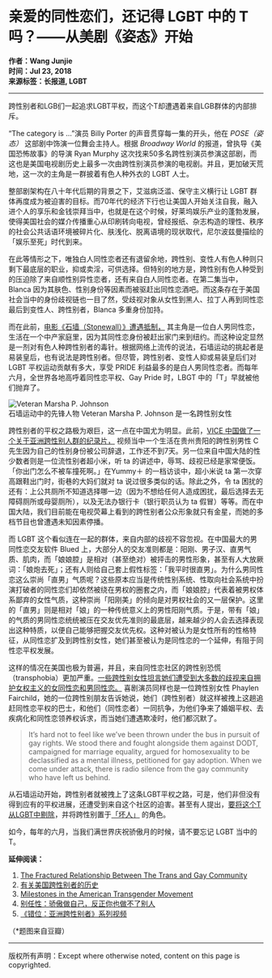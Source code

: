 # 亲爱的同性恋们，还记得 LGBT 中的 T 吗？——从美剧《姿态》开始

**作者：Wang Junjie**  
**时间：Jul 23, 2018**  
**来源标签：长报道, LGBT**

---

跨性别者和LGB们一起追求LGBT平权，而这个T却遭遇着来自LGB群体的内部排斥。

“The category is ...”演员 Billy Porter 的声音贯穿每一集的开头，他在 _POSE（姿态）_ 这部剧中饰演一位舞会主持人。根据 _Broadway World_ 的报道，曾执导《美国恐怖故事》的导演 Ryan Murphy 这次找来50多名跨性别演员参演这部剧，而这也是美国电视剧历史上最多一次由跨性别演员参演的电视剧。并且，更加破天荒地，这一次的主角是一群披着有色人种外衣的 LGBT 人士。

整部剧架构在八十年代后期的背景之下，艾滋病泛滥、保守主义横行让 LGBT 群体再度成为被迫害的目标。而70年代的经济下行也让美国人开始关注自我，融入进个人的享乐和金钱崇拜当中，也就是在这个时候，好莱坞娱乐产业的蓬勃发展，使得美国社会的媒介传播重心从印刷转向电视，曾经报纸、杂志构造的理性、秩序的社会公共话语环境被碎片化、肤浅化、脱离语境的现状取代，尼尔波兹曼描绘的「娱乐至死」时代到来。

在此等情形之下，唯独白人同性恋者还有退留余地，跨性别、变性人有色人种则只剩下最底层的职业，抑或卖淫，可供选择。但特别的地方是，跨性别有色人种受到的压迫除了来自顺性别异性恋者，还有来自白人同性恋者。在第二集当中，Blanca 因为其肤色、性别身份等因素而被驱赶出同性恋酒吧。而这条存在于美国社会当中的身份歧视链也一目了然，受歧视对象从女性到黑人、拉丁人再到同性恋最后到变性人、跨性别者，Blanca 多重身份加持。

而在此前，[电影《石墙（Stonewall）》遭遇抵制，](https://www.theguardian.com/commentisfree/2010/oct/20/stonewall-holding-back-transgender-equality) 其主角是一位白人男同性恋，生活在一个中产家庭里，因为其同性恋身份被赶出家门来到纽约。而这种设定显然是一剂对有色人种跨性别者的毒针。根据网络上流传的说法，石墙运动的挑起者是易装皇后，也有说法是跨性别者。但尽管，跨性别者、变性人抑或易装皇后们对 LGBT 平权运动贡献有多大，享受 PRIDE 利益最多的是白人男同性恋者。而每年六月，全世界各地高呼着同性恋平权、Gay Pride 时，LBGT 中的「T」早就被他们抛弃了。

![Veteran Marsha P. Johnson](https://i.typlog.com/youthcult/k2/3Q-4AmRNvHJ4ZGv-JDpg.jpg)  
石墙运动中的先锋人物 Veteran Marsha P. Johnson 是一名跨性别女性

跨性别者的平权之路极为艰巨，这一点在中国尤为明显。此前，[VICE 中国做了一个关于亚洲跨性别人群的纪录片，](http://www.vice.cn/read/gender-sexuality-newsletter-20170804) 视频当中一个生活在贵州贵阳的跨性别男性 C 先生因为自己的性别身份被公司辞退，工作还不到7天。另一位来自中国大陆的性少数者则是一位流性别者超小米，听 ta 的讲述中，辱骂、歧视已经是家常便饭。「你出门怎么不被车撞死啊。」在Yummy＋ 的一档访谈中，超小米说 ta 第一次穿高跟鞋出门时，街巷的大妈们就对 ta 说过很多类似的话。除此之外，令 ta 困扰的还有：上公共厕所不知道选择哪一边（因为不想给任何人造成困扰，最后选择去无障碍厕所或母婴厕所），以及无法办银行卡（银行职员认为 ta 假冒）等等。而在中国大陆，我们目前能在电视荧幕上看到的跨性别者公众形象就只有金星，而她的多档节目也曾遭遇未知因素停播。

而 LGBT 这个看似连在一起的群体，来自内部的歧视不容忽视。在中国最大的男同性恋交友软件 Blued 上，大部分人的交友准则都是：阳刚、男子汉、直男气质、肌肉，而「娘娘腔」是相对（甚至绝对）被抨击的男性形象，甚至有人大放厥词：「娘炮去死」；还有人则给自己套上假性标签：「我平时很直男」。为什么男同性恋这么崇尚「直男」气质呢？这些原本应当是传统性别系统、性取向社会系统中扮演打破者的同性恋们却依然被绕在男权的圈套之内，而「娘娘腔」代表着被男权体系鄙弃的女性气质，这种崇尚「阳刚美」的倾向是对男权社会的又一层保护。这里的「直男」则是相对「娘」的一种传统意义上的男性阳刚气质。于是，带有「娘」的气质的男同性恋统统被压在交友优先准则的最底层，越来越少的人会去选择表现出这种特质，以便自己能够把握交友优先权。这种对被认为是女性所有的性格特征，从同性恋扩及到跨性别女性，她们甚至被认为是同性恋的一个延伸，有阻于同性恋平权发展。

这样的情况在美国也极为普遍，并且，来自同性恋社区的跨性别恐慌（transphobia）更加严重。[一些跨性别女性坦言她们遭受到大多数的歧视来自拥护女权主义的女同性恋和男同性恋。](https://intomore.com/culture/dear-gay-men-our-trans-advocacy-sucks-we-need-to-do-better/0546cdc534e241be) 喜剧演员同样也是一位跨性别女性 Phaylen Fairchild，她的一位跨性别朋友告诉她说，她们（跨性别者）就这样被拽上这趟追赶同性恋平权的巴士，和他们（同性恋者）一同抗争，为他们争来了婚姻平权、去疾病化和同性恋领养权诉求，而当她们遭遇欺凌时，他们都沉默了。

> It’s hard not to feel like we’ve been thrown under the bus in pursuit of gay rights. We stood there and fought alongside them against DODT, campaigned for marriage equality, argued for homosexuality to be declassified as a mental illness, petitioned for gay adoption. When we come under attack, there is radio silence from the gay community who have left us behind.

从石墙运动开始，跨性别者就被拽上了这条LGBT平权之路，可是，他们非但没有得到应有的平权进展，还遭受到来自这个社区的迫害。甚至有人提出，[要将这个T从LGBT中剔除](https://www.change.org/p/human-rights-campaign-glaad-lambda-legal-the-advocate-out-magazine-huffpost-gay-voices-drop-the-t)，并将跨性别置于[「坏人」](http://thefederalist.com/2015/11/09/exclusive-gay-man-explains-his-petition-to-drop-the-t-in-lgbt/) 的角色。

如今，每年的六月，当我们满世界庆祝骄傲月的时候，请不要忘记 LGBT 当中的 T。

**延伸阅读：**

1.  [The Fractured Relationship Between The Trans and Gay Community](https://medium.com/@Phaylen/the-fractured-relationship-between-the-trans-and-gay-community-61ba8230128a)
2.  [有关美国跨性别者的历史](https://en.wikipedia.org/wiki/History_of_transgender_people_in_the_United_States)
3.  [Milestones in the American Transgender Movement](https://www.nytimes.com/interactive/2015/05/15/opinion/editorial-transgender-timeline.html)
4.  [别任性：骄傲做自己，反正你也做不了别人](http://www.vice.cn/read/gender-sexuality-newsletter-20170804)
5.  [《错位：亚洲跨性别者》系列视频](http://www.vice.cn/read/the-vice-profile-out-of-place-PT1)

​（*题图来自豆瓣）

--- 

版权所有声明：Except where otherwise noted, content on this page is copyrighted.